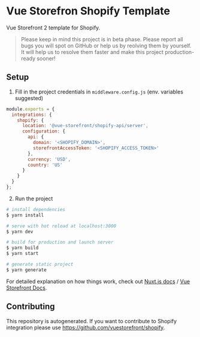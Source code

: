# Vue Storefron Shopify Template

Vue Storefront 2 template for Shopify.

> Please keep in mind this project is in beta phase. Please report all bugs you will spot on GitHub or help us by reolving them by yourself. It will help us to resolve them faster and make this project production-ready sooner!

## Setup

1. Fill in the project credentials in `middleware.config.js` (env. variables suggested)

```js
module.exports = {
  integrations: {
    shopify: {
      location: '@vue-storefront/shopify-api/server',
      configuration: {
        api: {
          domain: '<SHOPIFY_DOMAIN>',
          storefrontAccessToken: '<SHOPIFY_ACCESS_TOKEN>'
        },
        currency: 'USD',
        country: 'US'
      }
    }
  }
};
```

2. Run the project

``` bash
# install dependencies
$ yarn install

# serve with hot reload at localhost:3000
$ yarn dev

# build for production and launch server
$ yarn build
$ yarn start

# generate static project
$ yarn generate
```

For detailed explanation on how things work, check out [Nuxt.js docs](https://nuxtjs.org) / [Vue Storefront Docs](https://docs.vuestorefront.io/v2/).

## Contributing

This repository is autogenerated. If you want to contribute to Shopify integration please use https://github.com/vuestorefront/shopify.
